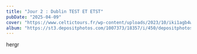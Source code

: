 ```yaml
---
title: "Jour 2 : Dublin TEST ET ETST"
pubDate: "2025-04-09"
cover: "https://www.celtictours.fr/wp-content/uploads/2023/10/iki1agb4w6aj3k0.webp"
album: "https://st3.depositphotos.com/1007373/18357/i/450/depositphotos_183574324-stock-photo-cliffs-moher-ireland-sunny-day.jpg"
---
```


hergr
